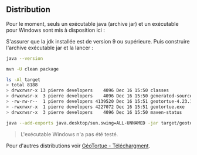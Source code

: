 ## Distribution

Pour le moment, seuls un exécutable java (archive jar) et un exécutable pour Windows sont mis à disposition ici :

S'assurer que la jdk installée est de version 9 ou supérieure.
Puis construire l'archive exécutable jar et la lancer :

``` bash
java --version

mvn -U clean package

ls -Al target
> total 8188
> drwxrwsr-x 13 pierre developers    4096 Dec 16 15:50 classes
> drwxrwsr-x  3 pierre developers    4096 Dec 16 15:50 generated-sources
> -rw-rw-r--  1 pierre developers 4139520 Dec 16 15:51 geotortue-4.23.12.15.jar
> -rwxrwxr-x  1 pierre developers 4227072 Dec 16 15:51 geotortue.exe
> drwxrwsr-x  3 pierre developers    4096 Dec 16 15:50 maven-status

java --add-exports java.desktop/sun.swing=ALL-UNNAMED -jar target/geotortue-4.23.12.15.jar

```

> L'exécutable Windows n'a pas été testé.

Pour d'autres distributions voir [GéoTortue - Téléchargment](http://geotortue.free.fr/index.php?page=telechargement).

